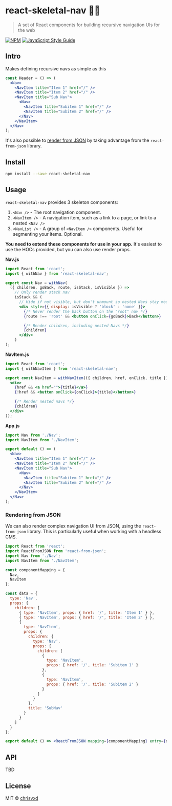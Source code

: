 # react-skeletal-nav 🦴🧭

> A set of React components for building recursive navigation UIs for the web

[![NPM](https://img.shields.io/npm/v/react-skeletal-nav.svg)](https://www.npmjs.com/package/react-skeletal-nav) [![JavaScript Style Guide](https://img.shields.io/badge/code_style-standard-brightgreen.svg)](https://standardjs.com)

## Intro

Makes defining recursive navs as simple as this

```jsx
const Header = () => (
  <Nav>
    <NavItem title="Item 1" href="/" />
    <NavItem title="Item 2" href="/" />
    <NavItem title="Sub Nav">
      <Nav>
        <NavItem title="Subitem 1" href="/" />
        <NavItem title="Subitem 2" href="/" />
      </Nav>
    </NavItem>
  </Nav>
);
```

It's also possible to [render from JSON](#from-json) by taking advantage from the `react-from-json` library.

## Install

```bash
npm install --save react-skeletal-nav
```

## Usage

`react-skeletal-nav` provides 3 skeleton components:

1. `<Nav />` - The root navigation component.
2. `<NavItem />` - A navigation item, such as a link to a page, or link to a nested `<Nav />`
3. `<NavList />` - A group of `<NavItem />` components. Useful for segmenting your items. Optional.

**You need to extend these components for use in your app.** It's easiest to use the HOCs provided, but you can also use render props.

**Nav.js**

```jsx
import React from 'react';
import { withNav } from 'react-skeletal-nav';

export const Nav = withNav(
  ({ children, goBack, route, isStack, isVisible }) =>
    // Only render stack nav
    isStack && (
      // Hide if not visible, but don't unmount so nested Navs stay mounted
      <div style={{ display: isVisible ? 'block' : 'none' }}>
        {/* Never render the back button on the "root" nav */}
        {route !== 'root' && <button onClick={goBack}>Back</button>}

        {/* Render children, including nested Navs */}
        {children}
      </div>
    )
);
```

**NavItem.js**

```jsx
import React from 'react';
import { withNavItem } from 'react-skeletal-nav';

export const NavItem = withNavItem(({ children, href, onClick, title }) => (
  <div>
    {href && <a href="">{title}</a>}
    {!href && <button onClick={onClick}>{title}</button>}

    {/* Render nested navs */}
    {children}
  </div>
));
```

**App.js**

```jsx
import Nav from './Nav';
import NavItem from './NavItem';

export default () => (
  <Nav>
    <NavItem title="Item 1" href="/" />
    <NavItem title="Item 2" href="/" />
    <NavItem title="Sub Nav">
      <Nav>
        <NavItem title="Subitem 1" href="/" />
        <NavItem title="Subitem 2" href="/" />
      </Nav>
    </NavItem>
  </Nav>
);
```

### Rendering from JSON

We can also render complex navigation UI from JSON, using the `react-from-json` library. This is particularly useful when working with a headless CMS.

```jsx
import React from 'react';
import ReactFromJSON from 'react-from-json';
import Nav from './Nav';
import NavItem from './NavItem';

const componentMapping = {
  Nav,
  NavItem
};

const data = {
  type: 'Nav',
  props: {
    children: [
      { type: 'NavItem', props: { href: '/', title: 'Item 1' } },
      { type: 'NavItem', props: { href: '/', title: 'Item 2' } },
      {
        type: 'NavItem',
        props: {
          children: {
            type: 'Nav',
            props: {
              children: [
                {
                  type: 'NavItem',
                  props: { href: '/', title: 'Subitem 1' }
                },
                {
                  type: 'NavItem',
                  props: { href: '/', title: 'Subitem 2' }
                }
              ]
            }
          },
          title: 'SubNav'
        }
      }
    ]
  }
};

export default () => <ReactFromJSON mapping={componentMapping} entry={data} />;
```

## API

TBD

## License

MIT © [chrisvxd](https://github.com/chrisvxd)
